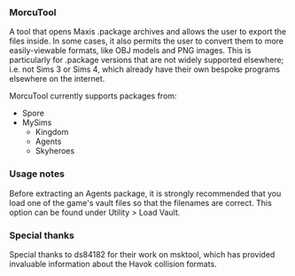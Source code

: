 ### MorcuTool

A tool that opens Maxis .package archives and allows the user to export the files inside.
In some cases, it also permits the user to convert them to more easily-viewable formats, like OBJ models and PNG images.
This is particularly for .package versions that are not widely supported elsewhere; i.e. not Sims 3 or Sims 4, which already have their own bespoke programs elsewhere on the internet.

MorcuTool currently supports packages from:
* Spore
* MySims
	* Kingdom
	* Agents
	* Skyheroes

### Usage notes

Before extracting an Agents package, it is strongly recommended that you load one of the game's vault files 
so that the filenames are correct. This option can be found under Utility > Load Vault.

### Special thanks
Special thanks to ds84182 for their work on msktool, which has provided invaluable information about the Havok collision formats.
